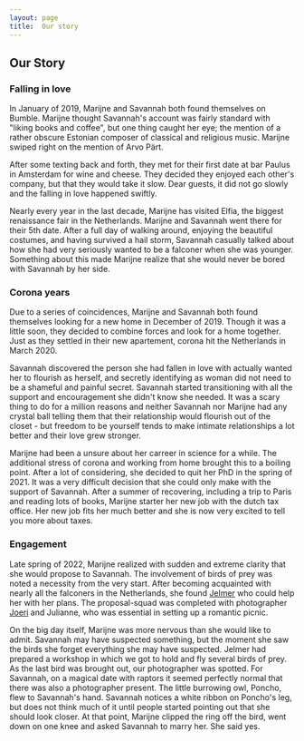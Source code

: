 ```yaml
---
layout: page
title:  Our story
---
```


<div class='class_01'>

<h2>Our Story</h2>

<h3>Falling in love</h3>
<p>
  In January of 2019, Marijne and Savannah both found themselves on Bumble. 
  Marijne thought Savannah's account was fairly standard with "liking books and coffee", but one thing caught her eye; 
  the mention of a rather obscure Estonian composer of classical and religious music.
  Marijne swiped right on the mention of Arvo Pärt. 
</p>
<p>
  After some texting back and forth, they met for their first date at bar Paulus in Amsterdam for wine and cheese. 
  They decided they enjoyed each other's company, but that they would take it slow. 
  Dear guests, it did not go slowly and the falling in love happened swiftly.
</p>
<p>
  Nearly every year in the last decade, Marijne has visited Elfia, the biggest renaissance fair in the Netherlands. 
  Marijne and Savannah went there for their 5th date. 
  After a full day of walking around, enjoying the beautiful costumes, and having survived a hail storm, 
  Savannah casually talked about how she had very seriously wanted to be a falconer when she was younger. 
  Something about this made Marijne realize that she would never be bored with Savannah by her side. 
</p>
  
<div class='story1-image'>
</div>

<h3>Corona years</h3>
<p>
  Due to a series of coincidences, Marijne and Savannah both found themselves looking for a new home in December of 2019. 
  Though it was a little soon, they decided to combine forces and look for a home together. 
  Just as they settled in their new apartement, corona hit the Netherlands in March 2020. 
</p>
<p>
  Savannah discovered the person she had fallen in love with actually wanted her
  to flourish as herself, and secretly identifying as woman did not need to be a
  shameful and painful secret. Savannah started transitioning with all the
  support and encouragement she didn't know she needed. It was a scary thing to
  do for a million reasons and neither Savannah nor Marijne had any crystal ball
  telling them that their relationship would flourish out of the closet - but
  freedom to be yourself tends to make intimate relationships a lot better and
  their love grew stronger.
</p>
<p>
  Marijne had been a unsure about her carreer in science for a while. 
  The additional stress of corona and working from home brought this to a boiling point. 
  After a lot of considering, she decided to quit her PhD in the spring of 2021. 
  It was a very difficult decision that she could only make with the support of Savannah. 
  After a summer of recovering, including a trip to Paris and reading lots of books, Marijne starter her new job with the dutch tax office. 
  Her new job fits her much better and she is now very excited to tell you more about taxes. 
</p>

<div class='story2-image'>
</div>
  
<h3>Engagement</h3>
<p>
  Late spring of 2022, Marijne realized with sudden and extreme clarity that she would propose to Savannah. 
  The involvement of birds of prey was noted a necessity from the very start. 
  After becoming acquainted with nearly all the falconers in the Netherlands, she found <a href="http://www.valkerij-culemborg.nl/">Jelmer</a> who could help her with her plans. 
  The proposal-squad was completed with photographer <a href="https://www.instagram.com/joerikempphotography/">Joeri</a> and Julianne, who was essential in setting up a romantic picnic. 
</p>
<p>
  On the big day itself, Marijne was more nervous than she would like to admit. 
  Savannah may have suspected something, but the moment she saw the birds she forget everything she may have suspected. 
  Jelmer had prepared a workshop in which we got to hold and fly several birds of prey. 
  As the last bird was brought out, our photographer was spotted. 
  For Savannah, on a magical date with raptors it seemed perfectly normal that there was also a photographer present. 
  The little burrowing owl, Poncho, flew to Savannah's hand. 
  Savannah notices a white ribbon on Poncho's leg, but does not think much of it until people started pointing out that she should look closer. 
  At that point, Marijne clipped the ring off the bird, went down on one knee and asked Savannah to marry her. 
  She said yes. 
</p>

<div class='story3-image'>
</div>
  
</div>
